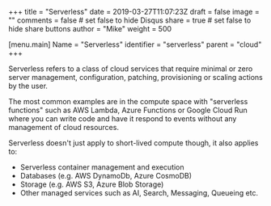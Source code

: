 +++
title = "Serverless"
date = 2019-03-27T11:07:23Z
draft = false
image = ""
comments = false # set false to hide Disqus
share = true	# set false to hide share buttons
author = "Mike"
weight = 500

[menu.main] 
    Name = "Serverless" 
    identifier = "serverless"
    parent = "cloud"
+++

Serverless refers to a class of cloud services that require minimal or zero server management, configuration, patching, provisioning or scaling actions by the user.

The most common examples are in the compute space with "serverless functions" such as AWS Lambda, Azure Functions or Google Cloud Run where you can write code and have it respond to events without any management of cloud resources.

Serverless doesn't just apply to short-lived compute though, it also applies to:

* Serverless container management and execution
* Databases (e.g. AWS DynamoDb, Azure CosmoDB)
* Storage (e.g. AWS S3, Azure Blob Storage)
* Other managed services such as AI, Search, Messaging, Queueing etc.

